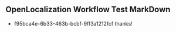## OpenLocalization Workflow Test MarkDown
* f95bca4e-6b33-463b-bcbf-9ff3a1212fcf thanks!

<!--HONumber=Jul16_HO2-->



